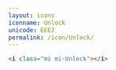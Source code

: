 ```yaml
---
layout: icons
iconname: Unlock
unicode: EEE2
permalink: /icon/Unlock/
---
```


``` html
<i class="mi mi-Unlock"></i>
```

